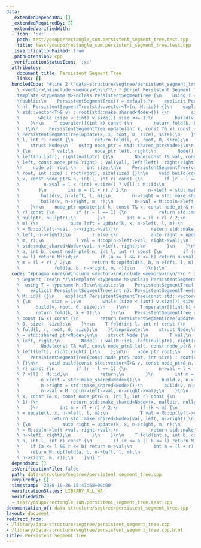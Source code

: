 ```yaml
---
data:
  _extendedDependsOn: []
  _extendedRequiredBy: []
  _extendedVerifiedWith:
  - icon: ':x:'
    path: test/yosupo/rectangle_sum.persistent_segment_tree.test.cpp
    title: test/yosupo/rectangle_sum.persistent_segment_tree.test.cpp
  _isVerificationFailed: true
  _pathExtension: cpp
  _verificationStatusIcon: ':x:'
  attributes:
    document_title: Persistent Segment Tree
    links: []
  bundledCode: "#line 2 \"data-structure/segtree/persistent_segment_tree.cpp\"\n#include\
    \ <vector>\n#include <memory>\n\n/*\n * @brief Persistent Segment Tree\n */\n\
    template <typename M>\nclass PersistentSegmentTree {\n    using T = typename M::T;\n\
    \npublic:\n    PersistentSegmentTree() = default;\n    explicit PersistentSegmentTree(int\
    \ n): PersistentSegmentTree(std::vector<T>(n, M::id)) {}\n    explicit PersistentSegmentTree(const\
    \ std::vector<T>& v) : root(std::make_shared<Node>()) {\n        size = 1;\n \
    \       while (size < (int) v.size()) size <<= 1;\n        build(v, root, 0, size);\n\
    \    }\n\n    T operator[](int k) const {\n        return fold(k, k + 1);\n  \
    \  }\n\n    PersistentSegmentTree update(int k, const T& x) const {\n        return\
    \ PersistentSegmentTree(update(k, x, root, 0, size), size);\n    }\n\n    T fold(int\
    \ l, int r) const {\n        return fold(l, r, root, 0, size);\n    }\n\nprivate:\n\
    \    struct Node;\n    using node_ptr = std::shared_ptr<Node>;\n\n    struct Node\
    \ {\n        T val;\n        node_ptr left, right;\n        Node() : val(M::id),\
    \ left(nullptr), right(nullptr) {}\n        Node(const T& val, const node_ptr&\
    \ left, const node_ptr& right) : val(val), left(left), right(right) {}\n    };\n\
    \n    node_ptr root;\n    int size;\n\n    PersistentSegmentTree(const node_ptr&\
    \ root, int size) : root(root), size(size) {}\n\n    void build(const std::vector<T>&\
    \ v, const node_ptr& n, int l, int r) const {\n        if (r - l == 1) {\n   \
    \         n->val = l < (int) v.size() ? v[l] : M::id;\n            return;\n \
    \       }\n        int m = (l + r) / 2;\n        n->left = std::make_shared<Node>();\n\
    \        build(v, n->left, l, m);\n        n->right = std::make_shared<Node>();\n\
    \        build(v, n->right, m, r);\n        n->val = M::op(n->left->val, n->right->val);\n\
    \    }\n\n    node_ptr update(int k, const T& x, const node_ptr& n, int l, int\
    \ r) const {\n        if (r - l == 1) {\n            return std::make_shared<Node>(x,\
    \ nullptr, nullptr);\n        }\n        int m = (l + r) / 2;\n        if (k <\
    \ m) {\n            auto left = update(k, x, n->left, l, m);\n            T val\
    \ = M::op(left->val, n->right->val);\n            return std::make_shared<Node>(val,\
    \ left, n->right);\n        } else {\n            auto right = update(k, x, n->right,\
    \ m, r);\n            T val = M::op(n->left->val, right->val);\n            return\
    \ std::make_shared<Node>(val, n->left, right);\n        }\n    }\n\n    T fold(int\
    \ a, int b, const node_ptr& n, int l, int r) const {\n        if (r <= a || b\
    \ <= l) return M::id;\n        if (a <= l && r <= b) return n->val;\n        int\
    \ m = (l + r) / 2;\n        return M::op(fold(a, b, n->left, l, m),\n        \
    \             fold(a, b, n->right, m, r));\n    }\n};\n"
  code: "#pragma once\n#include <vector>\n#include <memory>\n\n/*\n * @brief Persistent\
    \ Segment Tree\n */\ntemplate <typename M>\nclass PersistentSegmentTree {\n  \
    \  using T = typename M::T;\n\npublic:\n    PersistentSegmentTree() = default;\n\
    \    explicit PersistentSegmentTree(int n): PersistentSegmentTree(std::vector<T>(n,\
    \ M::id)) {}\n    explicit PersistentSegmentTree(const std::vector<T>& v) : root(std::make_shared<Node>())\
    \ {\n        size = 1;\n        while (size < (int) v.size()) size <<= 1;\n  \
    \      build(v, root, 0, size);\n    }\n\n    T operator[](int k) const {\n  \
    \      return fold(k, k + 1);\n    }\n\n    PersistentSegmentTree update(int k,\
    \ const T& x) const {\n        return PersistentSegmentTree(update(k, x, root,\
    \ 0, size), size);\n    }\n\n    T fold(int l, int r) const {\n        return\
    \ fold(l, r, root, 0, size);\n    }\n\nprivate:\n    struct Node;\n    using node_ptr\
    \ = std::shared_ptr<Node>;\n\n    struct Node {\n        T val;\n        node_ptr\
    \ left, right;\n        Node() : val(M::id), left(nullptr), right(nullptr) {}\n\
    \        Node(const T& val, const node_ptr& left, const node_ptr& right) : val(val),\
    \ left(left), right(right) {}\n    };\n\n    node_ptr root;\n    int size;\n\n\
    \    PersistentSegmentTree(const node_ptr& root, int size) : root(root), size(size)\
    \ {}\n\n    void build(const std::vector<T>& v, const node_ptr& n, int l, int\
    \ r) const {\n        if (r - l == 1) {\n            n->val = l < (int) v.size()\
    \ ? v[l] : M::id;\n            return;\n        }\n        int m = (l + r) / 2;\n\
    \        n->left = std::make_shared<Node>();\n        build(v, n->left, l, m);\n\
    \        n->right = std::make_shared<Node>();\n        build(v, n->right, m, r);\n\
    \        n->val = M::op(n->left->val, n->right->val);\n    }\n\n    node_ptr update(int\
    \ k, const T& x, const node_ptr& n, int l, int r) const {\n        if (r - l ==\
    \ 1) {\n            return std::make_shared<Node>(x, nullptr, nullptr);\n    \
    \    }\n        int m = (l + r) / 2;\n        if (k < m) {\n            auto left\
    \ = update(k, x, n->left, l, m);\n            T val = M::op(left->val, n->right->val);\n\
    \            return std::make_shared<Node>(val, left, n->right);\n        } else\
    \ {\n            auto right = update(k, x, n->right, m, r);\n            T val\
    \ = M::op(n->left->val, right->val);\n            return std::make_shared<Node>(val,\
    \ n->left, right);\n        }\n    }\n\n    T fold(int a, int b, const node_ptr&\
    \ n, int l, int r) const {\n        if (r <= a || b <= l) return M::id;\n    \
    \    if (a <= l && r <= b) return n->val;\n        int m = (l + r) / 2;\n    \
    \    return M::op(fold(a, b, n->left, l, m),\n                     fold(a, b,\
    \ n->right, m, r));\n    }\n};"
  dependsOn: []
  isVerificationFile: false
  path: data-structure/segtree/persistent_segment_tree.cpp
  requiredBy: []
  timestamp: '2020-10-26 15:47:58+09:00'
  verificationStatus: LIBRARY_ALL_WA
  verifiedWith:
  - test/yosupo/rectangle_sum.persistent_segment_tree.test.cpp
documentation_of: data-structure/segtree/persistent_segment_tree.cpp
layout: document
redirect_from:
- /library/data-structure/segtree/persistent_segment_tree.cpp
- /library/data-structure/segtree/persistent_segment_tree.cpp.html
title: Persistent Segment Tree
---
```

